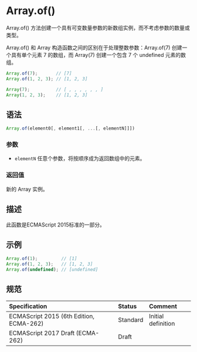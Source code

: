 # Array.of()

Array.of() 方法创建一个具有可变数量参数的新数组实例，而不考虑参数的数量或类型。

Array.of() 和 Array 构造函数之间的区别在于处理整数参数：Array.of(7) 创建一个具有单个元素 7 的数组，而 Array(7) 创建一个包含 7 个 undefined 元素的数组。

```javascript
Array.of(7);       // [7]
Array.of(1, 2, 3); // [1, 2, 3]

Array(7);          // [ , , , , , , ]
Array(1, 2, 3);    // [1, 2, 3]
```
## 语法

```javascript
Array.of(element0[, element1[, ...[, elementN]]])
```

### 参数
* `elementN` 任意个参数，将按顺序成为返回数组中的元素。

### 返回值

新的 Array 实例。

## 描述

此函数是ECMAScript 2015标准的一部分。

## 示例

```javascript
Array.of(1);         // [1]
Array.of(1, 2, 3);   // [1, 2, 3]
Array.of(undefined); // [undefined]
```

## 规范

| Specification                                | Status   | Comment            |
|:---------------------------------------------|:---------|:-------------------|
| ECMAScript 2015 (6th Edition, ECMA-262)      | Standard | Initial definition |
| ECMAScript 2017 Draft (ECMA-262)             | Draft    |                    |